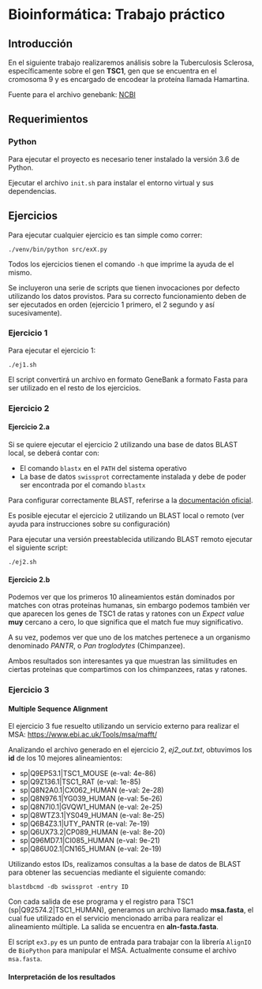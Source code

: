 # Bioinformática: Trabajo práctico


## Introducción

En el siguiente trabajo realizaremos análisis sobre la Tuberculosis Sclerosa, específicamente sobre el gen **TSC1**, gen que se encuentra en el cromosoma 9 y es encargado de encodear la proteína llamada Hamartina.

Fuente para el archivo genebank: [NCBI](https://www.ncbi.nlm.nih.gov/nuccore/NG_012386.1?from=5001&to=58286&report=genbank)

## Requerimientos

### Python
Para ejecutar el proyecto es necesario tener instalado la versión 3.6 de Python.

Ejecutar el archivo `init.sh` para instalar el entorno virtual y sus dependencias.

## Ejercicios

Para ejecutar cualquier ejercicio es tan simple como correr:
```
./venv/bin/python src/exX.py
```

Todos los ejercicios tienen el comando `-h` que imprime la ayuda de el mismo.

Se incluyeron una serie de scripts que tienen invocaciones por defecto utilizando los datos provistos.
Para su correcto funcionamiento deben de ser ejecutados en orden (ejercicio 1 primero, el 2 segundo y así sucesivamente).

### Ejercicio 1
Para ejecutar el ejercicio 1:
```
./ej1.sh
```
El script convertirá un archivo en formato GeneBank a formato Fasta para ser utilizado en el resto de los ejercicios.

### Ejercicio 2
#### Ejercicio 2.a

Si se quiere ejecutar el ejercicio 2 utilizando una base de datos BLAST local, se deberá contar con:

- El comando `blastx` en el `PATH` del sistema operativo
- La base de datos `swissprot` correctamente instalada y debe de poder ser encontrada por el comando `blastx`

Para configurar correctamente BLAST, referirse a la [documentación oficial](https://www.ncbi.nlm.nih.gov/books/NBK279690/).

Es posible ejecutar el ejercicio 2 utilizando un BLAST local o remoto (ver ayuda para instrucciones sobre su configuración)

Para ejecutar una versión preestablecida utilizando BLAST remoto ejecutar el siguiente script:
```
./ej2.sh
```

#### Ejercicio 2.b

Podemos ver que los primeros 10 alineamientos están dominados por matches con otras proteínas humanas, sin embargo podemos también ver que aparecen los genes de TSC1 de ratas y ratones con un *Expect value* **muy** cercano a cero, lo que significa que el match fue muy significativo.

A su vez, podemos ver que uno de los matches pertenece a un organismo denominado *PANTR*, o *Pan troglodytes* (Chimpanzee).

Ambos resultados son interesantes ya que muestran las similitudes en ciertas proteínas que compartimos con los chimpanzees, ratas y ratones.


### Ejercicio 3

#### Multiple Sequence Alignment
El ejercicio 3 fue resuelto utilizando un servicio externo para realizar el MSA: https://www.ebi.ac.uk/Tools/msa/mafft/

Analizando el archivo generado en el ejercicio 2, *ej2_out.txt*, obtuvimos los **id** de los 10 mejores alineamientos:

* sp|Q9EP53.1|TSC1_MOUSE (e-val: 4e-86)
* sp|Q9Z136.1|TSC1_RAT (e-val: 1e-85)
* sp|Q8N2A0.1|CX062_HUMAN (e-val: 2e-28)
* sp|Q8N976.1|YG039_HUMAN (e-val: 5e-26)
* sp|Q8N7I0.1|GVQW1_HUMAN (e-val: 2e-25)
* sp|Q8WTZ3.1|YS049_HUMAN (e-val: 8e-25)
* sp|Q6B4Z3.1|UTY_PANTR (e-val: 7e-19)
* sp|Q6UX73.2|CP089_HUMAN (e-val: 8e-20)
* sp|Q96MD7.1|CI085_HUMAN (e-val: 9e-21)
* sp|Q86U02.1|CN165_HUMAN (e-val: 2e-19)

Utilizando estos IDs, realizamos consultas a la base de datos de BLAST para obtener las secuencias mediante el siguiente comando:

```
blastdbcmd -db swissprot -entry ID
```

Con cada salida de ese programa y el registro para TSC1 (sp|Q92574.2|TSC1_HUMAN), generamos un archivo llamado **msa.fasta**, el cual fue utilizado en el servicio mencionado arriba para realizar el alineamiento múltiple.
La salida se encuentra en **aln-fasta.fasta**.

El script `ex3.py` es un punto de entrada para trabajar con la librería `AlignIO` de `BioPython` para manipular el MSA. Actualmente consume el archivo `msa.fasta`.

#### Interpretación de los resultados
